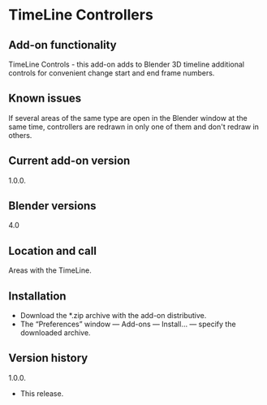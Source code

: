 # TimeLine Controllers

Add-on functionality
-
TimeLine Controls - this add-on adds to Blender 3D timeline additional controls for convenient change start and end frame numbers.

Known issues
-
If several areas of the same type are open in the Blender window at the same time, controllers are redrawn in only one of them and don't redraw in others.

Current add-on version
-
1.0.0.

Blender versions
-
4.0

Location and call
-
Areas with the TimeLine.

Installation
-
- Download the *.zip archive with the add-on distributive.
- The “Preferences” window — Add-ons — Install… — specify the downloaded archive.

Version history
-

1.0.0.
- This release.
